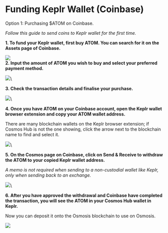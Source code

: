 # Funding Keplr Wallet (Coinbase)

Option 1: Purchasing $ATOM on Coinbase.

_Follow this guide to send coins to Keplr wallet for the first time._

**1. To fund your Keplr wallet, first buy ATOM. You can search for it on the Assets page of Coinbase.**

![](https://image.scribehow-prod.com/l8bFsljnY3RVp9957jGk1yrzKw5kxJIEfP9bdCXhS2Q/zoom:1.5013404825737264/enlarge:true/crop:746:420:nowe:301:200/wm:0:nowe:535:289:0.08928571428571429/aHR0cHM6Ly9jb2xvbnktcmVjb3JkZXIuczMuYW1hem9uYXdzLmNvbS9maWxlcy8yMDIyLTEwLTI0LzVlODBkZTU4LTgwZTAtNDZkZi05OWY2LTdjOTAwNmZhNDE4OC9zY3JlZW5zaG90LnBuZw)\
**2. Input the amount of ATOM you wish to buy and select your preferred payment method.**

![](https://image.scribehow-prod.com/RHjVhTuVd7tW9AtN2JwIbb8n-s2QVsHoRBoDlgZlpu8/zoom:1.5013404825737264/enlarge:true/crop:746:420:nowe:301:200/wm:0:nowe:535:289:0.08928571428571429/aHR0cHM6Ly9jb2xvbnktcmVjb3JkZXIuczMuYW1hem9uYXdzLmNvbS9maWxlcy8yMDIyLTEwLTI0L2NlOTMxODgwLWMwMzAtNDRjMy04ODY2LTM3ZDRjYjFkNWY3Yi9zY3JlZW5zaG90LnBuZw)\


**3. Check the transaction details and finalise your purchase.**

![](https://image.scribehow-prod.com/aW4yHxNowxdeolHf34l\_C1N2\_iZpWLhJu7NFOrCYPTA/zoom:1.5013404825737264/enlarge:true/crop:746:420:nowe:301:200/wm:0:nowe:535:289:0.08928571428571429/aHR0cHM6Ly9jb2xvbnktcmVjb3JkZXIuczMuYW1hem9uYXdzLmNvbS9maWxlcy8yMDIyLTEwLTI0LzQyMGZjMWQ3LTE2OTMtNDU5Yy04ZDhjLTRjZWQxYTI1ODYyYy9zY3JlZW5zaG90LnBuZw)\


**4. Once you have ATOM on your Coinbase account, open the Keplr wallet browser extension and copy your ATOM wallet address.**

There are many blockchain wallets on the Keplr browser extension; if Cosmos Hub is not the one showing, click the arrow next to the blockchain name to find and select it.

![](https://image.scribehow-prod.com/oKYjRWsstbNd-TVzMRPSvYmLXJJ7RKFc1vugGrIW128/zoom:1.5013404825737264/enlarge:true/crop:746:420:nowe:301:200/wm:0:nowe:535:289:0.08928571428571429/aHR0cHM6Ly9jb2xvbnktcmVjb3JkZXIuczMuYW1hem9uYXdzLmNvbS9maWxlcy8yMDIyLTEwLTI0LzIwNzEwOGFkLTEyMjktNGQ5Yy1iNzZmLWJjOTQ3MTA0MWI0NS9zY3JlZW5zaG90LnBuZw)\


**5. On the Cosmos page on Coinbase, click on Send & Receive to withdraw the ATOM to your copied Keplr wallet address.**

_A memo is not required when sending to a non-custodial wallet like Keplr, only when sending back to an exchange._

![](https://image.scribehow-prod.com/uohiWn0yilqW6XeGvLGPpfx-J2g0ABTN18ufrh3HMvo/zoom:1.5013404825737264/enlarge:true/crop:746:420:nowe:301:200/wm:0:nowe:535:289:0.08928571428571429/aHR0cHM6Ly9jb2xvbnktcmVjb3JkZXIuczMuYW1hem9uYXdzLmNvbS9maWxlcy8yMDIyLTEwLTI0L2ZmMThjYjdlLTliY2QtNDBjNS1iMDg1LTU0NzhlZDY3MmIxZS9zY3JlZW5zaG90LnBuZw)\


**6. After you have approved the withdrawal and Coinbase have completed the transaction, you will see the ATOM in your Cosmos Hub wallet in Keplr.**

Now you can deposit it onto the Osmosis blockchain to use on Osmosis.

![](https://image.scribehow-prod.com/R1WMi9mkSFoBAxpr3CARd1JI1LcISbQeEoAmumxVbrg/zoom:1.5013404825737264/enlarge:true/crop:746:420:nowe:301:200/wm:0:nowe:535:289:0.08928571428571429/aHR0cHM6Ly9jb2xvbnktcmVjb3JkZXIuczMuYW1hem9uYXdzLmNvbS9maWxlcy8yMDIyLTEwLTI0L2UyMmE4OTYwLTU1NDctNDFjNy05NTYwLTA2ZGEzOTljOGQyZS9zY3JlZW5zaG90LnBuZw)
